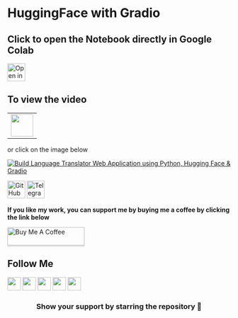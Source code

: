 # HuggingFace with Gradio

## Click to open the Notebook directly in Google Colab
<a href="https://colab.research.google.com/github/bhattbhavesh91/huggingface-gradio-nlp-tutorials/blob/main/tutorial-notebook.ipynb" target="_blank"><img height="40" alt="Open in Colab" src = "https://colab.research.google.com/assets/colab-badge.svg"></a>

## To view the video

<table>
   <tr>
      <td><a href="http://www.youtube.com/watch?v=MbhqMbsP9j4" target="_blank"><img height="50" src = "https://img.shields.io/youtube/views/MbhqMbsP9j4?color=blue&label=Watch%20on%20YouTube&logo=youtube&logoColor=red&style=for-the-badge"></a></td>
   </tr>
</table>

or click on the image below


[![Build Language Translator Web Application using Python, Hugging Face & Gradio
](http://img.youtube.com/vi/MbhqMbsP9j4/0.jpg)](http://www.youtube.com/watch?v=MbhqMbsP9j4)

<a href="https://github.com/sponsors/bhattbhavesh91" target="_blank"><img height="40" alt="GitHub Sponsor" src = "https://img.shields.io/badge/Sponsor me on GitHub-30363D?style=for-the-badge&logo=GitHub-Sponsors&logoColor=#white"></a>
<a href="https://t.me/bhattbhavesh91" target="_blank"><img height="40" alt="Telegram Channel Link" src = "https://img.shields.io/badge/Join my Telegram channel-2CA5E0?style=for-the-badge&logo=telegram&logoColor=white"></a>

**If you like my work, you can support me by buying me a coffee by clicking the link below**

<a href="https://www.buymeacoffee.com/bhattbhavesh91" target="_blank"><img src="https://www.buymeacoffee.com/assets/img/custom_images/orange_img.png" alt="Buy Me A Coffee" style="height: 41px !important;width: 174px !important;box-shadow: 0px 3px 2px 0px rgba(190, 190, 190, 0.5) !important;-webkit-box-shadow: 0px 3px 2px 0px rgba(190, 190, 190, 0.5) !important;" ></a>

## Follow Me
<a href="https://twitter.com/_bhaveshbhatt" target="_blank"><img class="ai-subscribed-social-icon" src="https://bhattbhavesh91.github.io/assets/images/tw.png" width="30"></a>
<a href="https://www.youtube.com/bhaveshbhatt8791/" target="_blank"><img class="ai-subscribed-social-icon" src="https://bhattbhavesh91.github.io/assets/images/ytb.png" width="30"></a>
<a href="https://www.youtube.com/PythonTricks/" target="_blank"><img class="ai-subscribed-social-icon" src="https://bhattbhavesh91.github.io/assets/images/python_logo.png" width="30"></a>
<a href="https://github.com/bhattbhavesh91" target="_blank"><img class="ai-subscribed-social-icon" src="https://bhattbhavesh91.github.io/assets/images/gthb.png" width="30"></a>
<a href="https://www.linkedin.com/in/bhattbhavesh91/" target="_blank"><img class="ai-subscribed-social-icon" src="https://bhattbhavesh91.github.io/assets/images/lnkdn.png" width="30"></a>

<h3 align="center">Show your support by starring the repository 🙂</h3>
